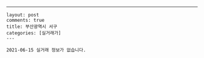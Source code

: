 ---
    layout: post
    comments: true
    title: 부산광역시 서구
    categories: [실거래가]
    ---

    2021-06-15 실거래 정보가 없습니다.

    